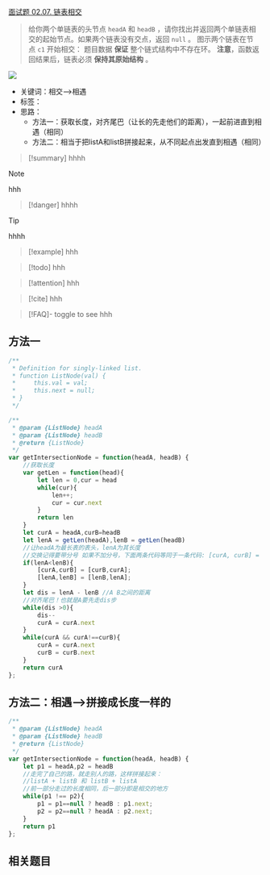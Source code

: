[面试题 02.07. 链表相交](https://leetcode.cn/problems/intersection-of-two-linked-lists-lcci/)

>给你两个单链表的头节点 `headA` 和 `headB` ，请你找出并返回两个单链表相交的起始节点。如果两个链表没有交点，返回 `null` 。
>图示两个链表在节点 `c1` 开始相交：
>题目数据 **保证** 整个链式结构中不存在环。
>**注意**，函数返回结果后，链表必须 **保持其原始结构** 。

[![](https://assets.leetcode-cn.com/aliyun-lc-upload/uploads/2018/12/14/160_statement.png)](https://assets.leetcode-cn.com/aliyun-lc-upload/uploads/2018/12/14/160_statement.png)



- 关键词：相交—>相遇
- 标签：
- 思路：
	- 方法一：获取长度，对齐尾巴（让长的先走他们的距离），一起前进直到相遇（相同）
	- 方法二：相当于把listA和listB拼接起来，从不同起点出发直到相遇（相同）

>[!summary]
>hhhh


>[!note]
>hhh

>[!danger]
>hhhh

>[!tip]
>hhhh

>[!example]
>hhh

>[!todo]
>hhh

>[!attention]
>hhh

>[!cite]
>hhh

>[!FAQ]- toggle to see
>hhh







## 方法一
```javascript
/**
 * Definition for singly-linked list.
 * function ListNode(val) {
 *     this.val = val;
 *     this.next = null;
 * }
 */

/**
 * @param {ListNode} headA
 * @param {ListNode} headB
 * @return {ListNode}
 */
var getIntersectionNode = function(headA, headB) {
    //获取长度
    var getLen = function(head){
        let len = 0,cur = head
        while(cur){
            len++;
            cur = cur.next
        }
        return len
    }
    let curA = headA,curB=headB
    let lenA = getLen(headA),lenB = getLen(headB)
    //让headA为最长表的表头，lenA为其长度
    //交换记得要带分号 如果不加分号，下面两条代码等同于一条代码: [curA, curB] = [lenB, lenA]
    if(lenA<lenB){
        [curA,curB] = [curB,curA];
        [lenA,lenB] = [lenB,lenA];
    }
    let dis = lenA - lenB //A B之间的距离
    //对齐尾巴！也就是A要先走dis步
    while(dis >0){
        dis--
        curA = curA.next
    }
    while(curA && curA!==curB){
        curA = curA.next
        curB = curB.next
    }
    return curA
};
```



## 方法二：相遇-->拼接成长度一样的
```javascript
/**
 * @param {ListNode} headA
 * @param {ListNode} headB
 * @return {ListNode}
 */
var getIntersectionNode = function(headA, headB) {
    let p1 = headA,p2 = headB
    //走完了自己的路，就走别人的路，这样拼接起来：
    //listA + listB 和 listB + listA
    //前一部分走过的长度相同，后一部分即是相交的地方
    while(p1 !== p2){
        p1 = p1==null ? headB : p1.next;
        p2 = p2==null ? headA : p2.next;
    }
    return p1
};
```




## 相关题目
